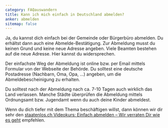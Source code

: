 ```yaml
---
category: FAQauswandern
title: Kann ich mich einfach in Deutschland abmelden?
anker: abmelden
sitemap: false
---
```


Ja, du kannst dich einfach bei der Gemeinde oder Bürgerbüro abmelden. Du erhältst dann auch eine Abmelde-Bestätigung. Zur Abmeldung musst du keinen Grund und keine neue Adresse angeben. Viele Beamten bestehen auf die neue Adresse. Hier kannst du widersprechen.

Der einfachste Weg der Abmeldung ist online bzw. per Email mittels Formular von der Webseite der Behörde. Du solltest eine deutsche Postadresse (Nachbarn, Oma, Opa, ...) angeben, um die Abmeldebescheinigung zu erhalten.

Du solltest nach der Abmeldung nach ca. 7-10 Tagen auch wirklich das Land verlassen. Manche Städte überprüfen die Abmeldung mittels Ordnungsamt bzw. Jugendamt wenn du auch deine Kinder abmeldest.

Wenn du dich tiefer mit dem Thema beschäftigen willst, dann können wir dir sehr den [staatenlos.ch Videokurs: Einfach abmelden – Wir verraten Dir wie es geht](https://www.digistore24.com/redir/169563/TurtleTrafo/) empfehlen.
